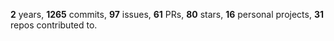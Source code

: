 **2** years, **1265** commits, **97** issues, **61** PRs, **80** stars, **16** personal projects, **31** repos contributed to.
